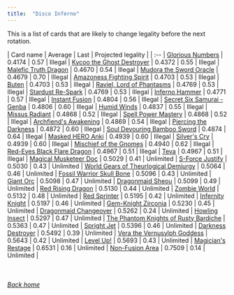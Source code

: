 ```yaml
---
title:  "Disco Inferno"
---
```


This is a list of cards that are likely to change legality before the next rotation.

| Card name | Average | Last | Projected legality |
| :-- |
[Glorious Numbers](https://db.ygoprodeck.com/card/?search=Glorious%20Numbers) | 0.4174 | 0.57 | Illegal |
[Kycoo the Ghost Destroyer](https://db.ygoprodeck.com/card/?search=Kycoo%20the%20Ghost%20Destroyer) | 0.4372 | 0.55 | Illegal |
[Malefic Truth Dragon](https://db.ygoprodeck.com/card/?search=Malefic%20Truth%20Dragon) | 0.4670 | 0.54 | Illegal |
[Mudora the Sword Oracle](https://db.ygoprodeck.com/card/?search=Mudora%20the%20Sword%20Oracle) | 0.4679 | 0.70 | Illegal |
[Amazoness Fighting Spirit](https://db.ygoprodeck.com/card/?search=Amazoness%20Fighting%20Spirit) | 0.4703 | 0.53 | Illegal |
[Buten](https://db.ygoprodeck.com/card/?search=Buten) | 0.4703 | 0.53 | Illegal |
[Raviel, Lord of Phantasms](https://db.ygoprodeck.com/card/?search=Raviel,%20Lord%20of%20Phantasms) | 0.4769 | 0.53 | Illegal |
[Stardust Re-Spark](https://db.ygoprodeck.com/card/?search=Stardust%20Re-Spark) | 0.4769 | 0.53 | Illegal |
[Inferno Hammer](https://db.ygoprodeck.com/card/?search=Inferno%20Hammer) | 0.4771 | 0.57 | Illegal |
[Instant Fusion](https://db.ygoprodeck.com/card/?search=Instant%20Fusion) | 0.4804 | 0.56 | Illegal |
[Secret Six Samurai - Genba](https://db.ygoprodeck.com/card/?search=Secret%20Six%20Samurai%20-%20Genba) | 0.4806 | 0.60 | Illegal |
[Humid Winds](https://db.ygoprodeck.com/card/?search=Humid%20Winds) | 0.4837 | 0.55 | Illegal |
[Missus Radiant](https://db.ygoprodeck.com/card/?search=Missus%20Radiant) | 0.4868 | 0.52 | Illegal |
[Spell Power Mastery](https://db.ygoprodeck.com/card/?search=Spell%20Power%20Mastery) | 0.4868 | 0.52 | Illegal |
[Archfiend's Awakening](https://db.ygoprodeck.com/card/?search=Archfiend's%20Awakening) | 0.4869 | 0.54 | Illegal |
[Piercing the Darkness](https://db.ygoprodeck.com/card/?search=Piercing%20the%20Darkness) | 0.4872 | 0.60 | Illegal |
[Soul Devouring Bamboo Sword](https://db.ygoprodeck.com/card/?search=Soul%20Devouring%20Bamboo%20Sword) | 0.4874 | 0.64 | Illegal |
[Masked HERO Anki](https://db.ygoprodeck.com/card/?search=Masked%20HERO%20Anki) | 0.4939 | 0.60 | Illegal |
[Silver's Cry](https://db.ygoprodeck.com/card/?search=Silver's%20Cry) | 0.4939 | 0.60 | Illegal |
[Mischief of the Gnomes](https://db.ygoprodeck.com/card/?search=Mischief%20of%20the%20Gnomes) | 0.4940 | 0.62 | Illegal |
[Red-Eyes Black Flare Dragon](https://db.ygoprodeck.com/card/?search=Red-Eyes%20Black%20Flare%20Dragon) | 0.4967 | 0.51 | Illegal |
[Teva](https://db.ygoprodeck.com/card/?search=Teva) | 0.4967 | 0.51 | Illegal |
[Magical Musketeer Doc](https://db.ygoprodeck.com/card/?search=Magical%20Musketeer%20Doc) | 0.5029 | 0.41 | Unlimited |
[S-Force Justify](https://db.ygoprodeck.com/card/?search=S-Force%20Justify) | 0.5030 | 0.43 | Unlimited |
[World Gears of Theurlogical Demiurgy](https://db.ygoprodeck.com/card/?search=World%20Gears%20of%20Theurlogical%20Demiurgy) | 0.5064 | 0.46 | Unlimited |
[Fossil Warrior Skull Bone](https://db.ygoprodeck.com/card/?search=Fossil%20Warrior%20Skull%20Bone) | 0.5096 | 0.43 | Unlimited |
[Giant Orc](https://db.ygoprodeck.com/card/?search=Giant%20Orc) | 0.5098 | 0.47 | Unlimited |
[Dragonmaid Sheou](https://db.ygoprodeck.com/card/?search=Dragonmaid%20Sheou) | 0.5099 | 0.49 | Unlimited |
[Red Rising Dragon](https://db.ygoprodeck.com/card/?search=Red%20Rising%20Dragon) | 0.5130 | 0.44 | Unlimited |
[Zombie World](https://db.ygoprodeck.com/card/?search=Zombie%20World) | 0.5132 | 0.48 | Unlimited |
[Red Sprinter](https://db.ygoprodeck.com/card/?search=Red%20Sprinter) | 0.5195 | 0.42 | Unlimited |
[Infernity Knight](https://db.ygoprodeck.com/card/?search=Infernity%20Knight) | 0.5197 | 0.46 | Unlimited |
[Gem-Knight Zirconia](https://db.ygoprodeck.com/card/?search=Gem-Knight%20Zirconia) | 0.5230 | 0.45 | Unlimited |
[Dragonmaid Changeover](https://db.ygoprodeck.com/card/?search=Dragonmaid%20Changeover) | 0.5262 | 0.24 | Unlimited |
[Howling Insect](https://db.ygoprodeck.com/card/?search=Howling%20Insect) | 0.5297 | 0.47 | Unlimited |
[The Phantom Knights of Rusty Bardiche](https://db.ygoprodeck.com/card/?search=The%20Phantom%20Knights%20of%20Rusty%20Bardiche) | 0.5363 | 0.47 | Unlimited |
[Spright Jet](https://db.ygoprodeck.com/card/?search=Spright%20Jet) | 0.5396 | 0.46 | Unlimited |
[Darkness Destroyer](https://db.ygoprodeck.com/card/?search=Darkness%20Destroyer) | 0.5492 | 0.39 | Unlimited |
[Vera the Vernusylph Goddess](https://db.ygoprodeck.com/card/?search=Vera%20the%20Vernusylph%20Goddess) | 0.5643 | 0.42 | Unlimited |
[Level Up!](https://db.ygoprodeck.com/card/?search=Level%20Up!) | 0.5693 | 0.43 | Unlimited |
[Magician's Restage](https://db.ygoprodeck.com/card/?search=Magician's%20Restage) | 0.6531 | 0.16 | Unlimited |
[Non-Fusion Area](https://db.ygoprodeck.com/card/?search=Non-Fusion%20Area) | 0.7509 | 0.14 | Unlimited |

<br>

###### [Back home](index)